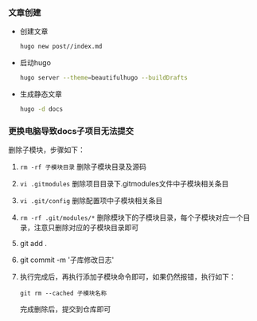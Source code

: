 ### 文章创建

* 创建文章

  ```bash
  hugo new post//index.md
  ```

* 启动hugo

  ```bash
  hugo server --theme=beautifulhugo --buildDrafts
  ```

* 生成静态文章

  ```bash
  hugo -d docs
  ```


### 更换电脑导致docs子项目无法提交

删除子模块，步骤如下：

1. `rm -rf 子模块目录` 删除子模块目录及源码

2. `vi .gitmodules` 删除项目目录下.gitmodules文件中子模块相关条目

3. `vi .git/config` 删除配置项中子模块相关条目

4. `rm -rf .git/modules/*` 删除模块下的子模块目录，每个子模块对应一个目录，注意只删除对应的子模块目录即可

5. git add .  

6. git commit -m '子库修改日志'

7. 执行完成后，再执行添加子模块命令即可，如果仍然报错，执行如下：

   ```
   git rm --cached 子模块名称
   ```

   完成删除后，提交到仓库即可

